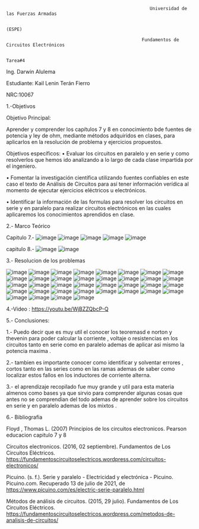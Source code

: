                                                           Universidad de las Fuerzas Armadas
                                                        
                                                                     (ESPE)
                                                                     
                                                       Fundamentos de Circuitos Electrónicos
                                                       
                                                                     Tarea#4
Ing. Darwin Alulema

Estudiante: Kail Lenin Terán Fierro

NRC:10067

1.-Objetivos

Objetivo Principal:

Aprender y comprender los capítulos 7 y 8 en conocimiento bde fuentes de potencia y ley de ohm, mediante métodos adquiridos en clases, para aplicarlos en la resolución de problema y ejercicios propuestos.

Objetivos específicos: • Evaluar los circuitos en paralelo y en serie y como resolverlos que hemos ido analizando a lo largo de cada clase impartida por el ingeniero.

• Fomentar la investigación científica utilizando fuentes confiables en este caso el texto de Análisis de Circuitos para así tener información verídica al momento de ejecutar ejercicios eléctricos u electrónicos.

• Identificar la información de las formulas para resolver los circuitos en serie y en paralelo para realizar circuitos electrónicos en las cuales aplicaremos los conocimientos aprendidos en clase.

2.- Marco Teórico

Capitulo 7.-
![image](https://user-images.githubusercontent.com/117742027/208300188-10f9c0ed-0030-4136-bba6-66c31d9a6844.png)
![image](https://user-images.githubusercontent.com/117742027/208300356-57380f94-5d8e-49ac-9ca4-721f169a381f.png)
![image](https://user-images.githubusercontent.com/117742027/208300361-309d8698-cc41-458b-a0f8-912fccbb0103.png)
![image](https://user-images.githubusercontent.com/117742027/208300366-0a304d6a-510d-47c9-b9cc-aa553b6c0e0c.png)
![image](https://user-images.githubusercontent.com/117742027/208301045-69dceca9-b1fd-48ce-9023-95c4e7c99d87.png)


capitulo 8.-
![image](https://user-images.githubusercontent.com/117742027/208300864-deb105dd-a028-40aa-b12f-83888cd69b53.png)
![image](https://user-images.githubusercontent.com/117742027/208301081-4618fbbe-c9e8-45aa-a604-45bf1d79f211.png)


3.- Resolucion de los problemas

![image](https://user-images.githubusercontent.com/117742027/208301264-0fcd4152-b5cc-469e-ae14-c54fbd820d6e.png)
![image](https://user-images.githubusercontent.com/117742027/208301286-1c586c59-b87f-47cd-9060-db641e6b98bd.png)
![image](https://user-images.githubusercontent.com/117742027/208301299-4118dda8-9d86-447b-ac55-2977f4fee91d.png)
![image](https://user-images.githubusercontent.com/117742027/208301489-bc3b2594-1b66-4864-98cb-6f887459f5f0.png)
![image](https://user-images.githubusercontent.com/117742027/208301515-bcc57911-5e91-4df0-bbc7-1e0897cf367f.png)
![image](https://user-images.githubusercontent.com/117742027/208301546-28f94158-37ba-4ae0-84ea-61617f18ed39.png)
![image](https://user-images.githubusercontent.com/117742027/208301353-79b0a409-052b-496d-8af8-c5d1669724f1.png)
![image](https://user-images.githubusercontent.com/117742027/208301574-4bbab6b1-6845-4992-9d14-916fe5f14c25.png)
![image](https://user-images.githubusercontent.com/117742027/208301604-d2c258f0-b51e-4f50-ace6-25b231970dc7.png)
![image](https://user-images.githubusercontent.com/117742027/208301631-fe263978-ef2e-47f4-b85a-084142bf53a6.png)
![image](https://user-images.githubusercontent.com/117742027/208301765-4773a971-55eb-4e6a-bcb7-8c8a62f61b6c.png)
![image](https://user-images.githubusercontent.com/117742027/208301791-f797f270-4d24-49bc-893d-29e8bd702a37.png)
![image](https://user-images.githubusercontent.com/117742027/208301804-fa02be47-aa7d-4bd6-bb5d-a2ca5a3eff9f.png)
![image](https://user-images.githubusercontent.com/117742027/208301822-fd5d9788-70f0-4420-a30b-9de0511b8419.png)
![image](https://user-images.githubusercontent.com/117742027/208301836-e378f1e5-fda9-41e8-8ac7-023638984857.png)
![image](https://user-images.githubusercontent.com/117742027/208301852-9acf396f-d424-42cb-89e6-c36723a9b18e.png)
![image](https://user-images.githubusercontent.com/117742027/208301890-f945ed32-0de3-4111-a71a-653439b2b40c.png)
![image](https://user-images.githubusercontent.com/117742027/208301910-1ef452ad-fff4-4850-8c92-ba4571f3d570.png)
![image](https://user-images.githubusercontent.com/117742027/208301933-eec47c3a-e231-4142-976e-48dcad7a883d.png)
![image](https://user-images.githubusercontent.com/117742027/208301945-7acac12b-a6ee-4ac6-82b2-a564d4ddaf67.png)
![image](https://user-images.githubusercontent.com/117742027/208301961-c7baacbf-78e5-4741-a57b-c6d44e74f0d6.png)
![image](https://user-images.githubusercontent.com/117742027/208301986-28830bbd-3ea8-466e-9994-56a5405880ee.png)
![image](https://user-images.githubusercontent.com/117742027/208302035-92e8c6ff-9f5b-4144-9ed1-7dcbcb1183b0.png)
![image](https://user-images.githubusercontent.com/117742027/208302080-35e95d0e-5d06-4d92-986b-524f167393c7.png)
![image](https://user-images.githubusercontent.com/117742027/208302125-e10bfd48-ad6b-4202-965f-2d34a7a84d65.png)
![image](https://user-images.githubusercontent.com/117742027/208302173-c647da07-fd92-4271-9f4c-33314f7622b0.png)
![image](https://user-images.githubusercontent.com/117742027/208302193-0d590c90-764c-4965-9e16-11cecb9b681c.png)
![image](https://user-images.githubusercontent.com/117742027/208302204-0c891f64-e6b1-4b8d-a1e3-d638c1e1b504.png)
![image](https://user-images.githubusercontent.com/117742027/208302245-0af5d000-342f-45db-ad20-0aff6672433a.png)
![image](https://user-images.githubusercontent.com/117742027/208302256-b428fcb8-654d-47a0-8dff-031c4d29e87a.png)
![image](https://user-images.githubusercontent.com/117742027/208302263-0f5f8c4c-f7e4-45fa-be7a-c023062dd947.png)
![image](https://user-images.githubusercontent.com/117742027/208302284-8fa4c178-ebfe-41e3-9b76-938dde20f871.png)
![image](https://user-images.githubusercontent.com/117742027/208302314-bb728222-1de7-4c06-b8e3-cda4c8e6ab1c.png)
![image](https://user-images.githubusercontent.com/117742027/208302322-6473740c-9f55-476a-b37f-9c27e7b53c3b.png)
![image](https://user-images.githubusercontent.com/117742027/208302329-b4c0b415-051b-4c42-84c4-59b5527905af.png)
![image](https://user-images.githubusercontent.com/117742027/208302335-c77b70b7-3d88-4745-b719-73e5cba67c45.png)


4.-Video : https://youtu.be/WjBZZQbcP-Q

5.- Conclusiones:

1.- Puedo decir que es muy  util el conocer los teoremasd e norton y thevenin  para poder calcular la corriente , voltaje o resistencias en los circuitos tanto en serie como en paralelo ademas de aplicar asi mismo la potencia maxima .

2.- tambien es importante conocer como identificar y solventar errores , cortos tanto en las series como en las ramas ademas de saber como localizar estos fallos en los inductores de corriente alterna.

3.- el aprendizaje recopilado fue muy grande y util para esta materia almenos como bases ya que sirvio para comprender algunas cosas que antes no se comprendian del todo ademas de aprender sobre los circuitos en serie y en paralelo ademas de los mixtos .

6.- Bibliografia

Floyd , Thomas L. (2007) Principios de los circuitos electronicos. Pearson educacion capitulo 7 y 8 

Circuitos electronicos. (2016, 02 septiembre). Fundamentos de Los Circuitos Eléctricos. https://fundamentoscircuitoselectricos.wordpress.com/circuitos-electronicos/

Picuino. (s. f.). Serie y paralelo - Electricidad y electrónica - Picuino. Picuino.com. Recuperado 13 de julio de 2021, de https://www.picuino.com/es/electric-serie-paralelo.html

Métodos de análisis de circuitos. (2015, 29 julio). Fundamentos de Los Circuitos Eléctricos. https://fundamentoscircuitoselectricos.wordpress.com/metodos-de-analisis-de-circuitos/
